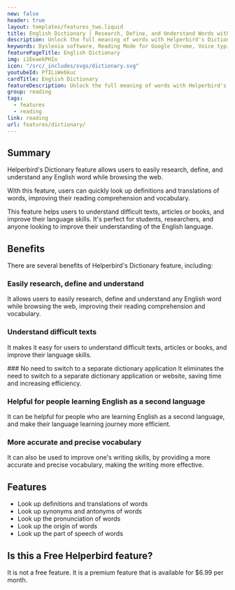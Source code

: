```yaml
---
new: false
header: true
layout: templates/features_two.liquid
title: English Dictionary | Research, Define, and Understand Words with Helperbird
description: Unlock the full meaning of words with Helperbird's Dictionary feature. Research, define, and understand any English word with ease. Improve your reading comprehension with our powerful dictionary tool.
keywords: Dyslexia software, Reading Mode for Google Chrome, Voice typing for Chrome, Text to speech for Chrome, text reader, Immersive Reader, dyslexia fonts, accessibility software, dyslexia software, Helperbird for Edge, Helperbird for Firefox, Helperbird for Chrome, Opendyslexic for Chrome, OpenDyslexic
featurePageTitle: English Dictionary
img: i1EeaekPHIo
icon: "/src/_includes/svgs/dictionary.svg"
youtubeId: PfILiWebkuc
cardTitle: English Dictionary
featureDescription: Unlock the full meaning of words with Helperbird's Dictionary feature. Research, define, and understand any English word with ease. Improve your reading comprehension with our powerful dictionary tool.
group: reading
tags: 
  - features
  - reading
link: reading
url: features/dictionary/
---
```






## Summary

Helperbird's Dictionary feature allows users to easily research, define, and understand any English word while browsing the web. 

With this feature, users can quickly look up definitions and translations of words, improving their reading comprehension and vocabulary. 

This feature helps users to understand difficult texts, articles or books, and improve their language skills. It's perfect for students, researchers, and anyone looking to improve their understanding of the English language.

## Benefits

There are several benefits of Helperbird's Dictionary feature, including:

### Easily research, define and understand
It allows users to easily research, define and understand any English word while browsing the web, improving their reading comprehension and vocabulary.


### Understand difficult texts
It makes it easy for users to understand difficult texts, articles or books, and improve their language skills.


### No need to switch to a separate dictionary application
It eliminates the need to switch to a separate dictionary application or website, saving time and increasing efficiency.

### Helpful for people learning English as a second language
It can be helpful for people who are learning English as a second language, and make their language learning journey more efficient.

### More accurate and precise vocabulary
It can also be used to improve one's writing skills, by providing a more accurate and precise vocabulary, making the writing more effective.


## Features

- Look up definitions and translations of words
- Look up synonyms and antonyms of words
- Look up the pronunciation of words
- Look up the origin of words
- Look up the part of speech of words

## Is this a Free Helperbird feature?
It is not a free feature. It is a premium feature that is available for $6.99 per month.

























